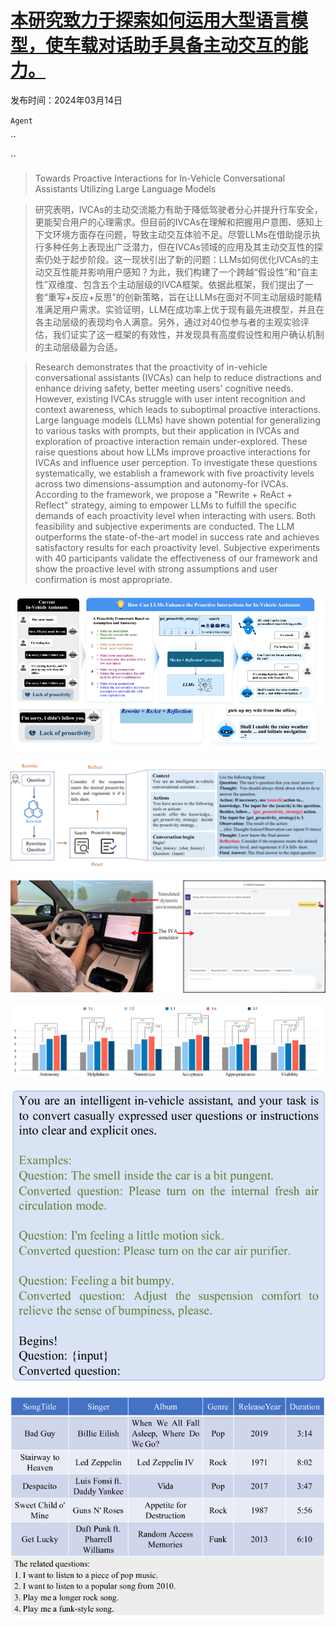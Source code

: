 # [本研究致力于探索如何运用大型语言模型，使车载对话助手具备主动交互的能力。](https://arxiv.org/abs/2403.09135)

发布时间：2024年03月14日

`Agent`

``

``

> Towards Proactive Interactions for In-Vehicle Conversational Assistants Utilizing Large Language Models

> 研究表明，IVCAs的主动交流能力有助于降低驾驶者分心并提升行车安全，更能契合用户的心理需求。但目前的IVCAs在理解和把握用户意图、感知上下文环境方面存在问题，导致主动交互体验不足。尽管LLMs在借助提示执行多种任务上表现出广泛潜力，但在IVCAs领域的应用及其主动交互性的探索仍处于起步阶段。这一现状引出了新的问题：LLMs如何优化IVCAs的主动交互性能并影响用户感知？为此，我们构建了一个跨越“假设性”和“自主性”双维度、包含五个主动层级的IVCA框架。依据此框架，我们提出了一套“重写+反应+反思”的创新策略，旨在让LLMs在面对不同主动层级时能精准满足用户需求。实验证明，LLM在成功率上优于现有最先进模型，并且在各主动层级的表现均令人满意。另外，通过对40位参与者的主观实验评估，我们证实了这一框架的有效性，并发现具有高度假设性和用户确认机制的主动层级最为合适。

> Research demonstrates that the proactivity of in-vehicle conversational assistants (IVCAs) can help to reduce distractions and enhance driving safety, better meeting users' cognitive needs. However, existing IVCAs struggle with user intent recognition and context awareness, which leads to suboptimal proactive interactions. Large language models (LLMs) have shown potential for generalizing to various tasks with prompts, but their application in IVCAs and exploration of proactive interaction remain under-explored. These raise questions about how LLMs improve proactive interactions for IVCAs and influence user perception. To investigate these questions systematically, we establish a framework with five proactivity levels across two dimensions-assumption and autonomy-for IVCAs. According to the framework, we propose a "Rewrite + ReAct + Reflect" strategy, aiming to empower LLMs to fulfill the specific demands of each proactivity level when interacting with users. Both feasibility and subjective experiments are conducted. The LLM outperforms the state-of-the-art model in success rate and achieves satisfactory results for each proactivity level. Subjective experiments with 40 participants validate the effectiveness of our framework and show the proactive level with strong assumptions and user confirmation is most appropriate.

![本研究致力于探索如何运用大型语言模型，使车载对话助手具备主动交互的能力。](../../../paper_images/2403.09135/x1.png)

![本研究致力于探索如何运用大型语言模型，使车载对话助手具备主动交互的能力。](../../../paper_images/2403.09135/x2.png)

![本研究致力于探索如何运用大型语言模型，使车载对话助手具备主动交互的能力。](../../../paper_images/2403.09135/x3.png)

![本研究致力于探索如何运用大型语言模型，使车载对话助手具备主动交互的能力。](../../../paper_images/2403.09135/x4.png)

![本研究致力于探索如何运用大型语言模型，使车载对话助手具备主动交互的能力。](../../../paper_images/2403.09135/x5.png)

![本研究致力于探索如何运用大型语言模型，使车载对话助手具备主动交互的能力。](../../../paper_images/2403.09135/x6.png)